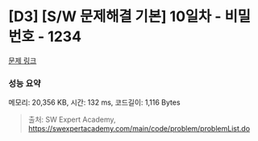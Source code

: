 # [D3] [S/W 문제해결 기본] 10일차 - 비밀번호 - 1234 

[문제 링크](https://swexpertacademy.com/main/code/problem/problemDetail.do?contestProbId=AV14_DEKAJcCFAYD) 

### 성능 요약

메모리: 20,356 KB, 시간: 132 ms, 코드길이: 1,116 Bytes



> 출처: SW Expert Academy, https://swexpertacademy.com/main/code/problem/problemList.do